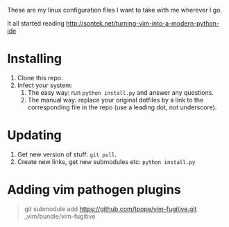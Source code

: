These are my linux configuration files I want to take with me wherever I go.

It all started reading http://sontek.net/turning-vim-into-a-modern-python-ide

Installing
==========

1. Clone this repo.
2. Infect your system:
    1. The easy way: run `python install.py` and answer any questions.
    2. The manual way: replace your original dotfiles by a link to the corresponding file in the repo (use a leading dot, not underscore).

Updating
========

1. Get new version of stuff: `git pull`.
2. Create new links, get new submodules etc: `python install.py`

Adding vim pathogen plugins
===========================

> git submodule add https://github.com/tpope/vim-fugitive.git \_vim/bundle/vim-fugitive
